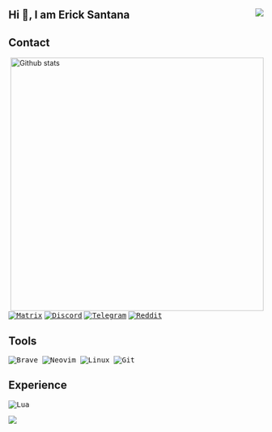 Hi 👋, I am Erick Santana     <img align=right src="https://gpvc.arturio.dev/yxqsnz"/> 
---
## Contact

<img src="https://github-readme-stats-eight-theta.vercel.app/api?username=classdeveloper&show_icons=true&theme=onedark&include_all_commits=true&count_private=true&hide_border=true" align="right"
     alt="Github stats" width="500">

[<kbd>![Matrix](https://img.shields.io/badge/Matrix-25D366?style=for-the-badge&logo=element&logoColor=white)](https://matrix.to/#/@awakinos:matrix.org)
[<kbd>![Discord](https://img.shields.io/badge/Discord-7289DA?style=for-the-badge&logo=discord&logoColor=white)</kbd>](https://discord.com/users/615176567567548446)
[<kbd>![Telegram](https://img.shields.io/badge/Telegram-2CA5E0?style=for-the-badge&logo=telegram&logoColor=white)](https://t.me/yxqsnz)
[<kbd>![Reddit](https://img.shields.io/badge/Reddit-FF4500?style=for-the-badge&logo=reddit&logoColor=white)](https://reddit.com/user/yxqsnz)

## Tools
<kbd> ![Brave](https://img.shields.io/badge/Brave-FB542B?style=for-the-badge&logo=Brave&logoColor=white) </kbd>
<kbd> ![Neovim](https://img.shields.io/badge/NeoVim-%2357A143.svg?&style=for-the-badge&logo=neovim&logoColor=white) </kbd>
<kbd> ![Linux](https://img.shields.io/badge/Linux-FCC624?style=for-the-badge&logo=linux&logoColor=black) </kbd>
<kbd> ![Git](https://img.shields.io/badge/git-%23F05033.svg?style=for-the-badge&logo=git&logoColor=white) </kbd>
## Experience
<kbd> ![Lua](https://img.shields.io/badge/Lua-2C2D72?style=for-the-badge&logo=lua&logoColor=white) </kbd>
     
![](https://hit.yhype.me/github/profile?user_id=73546477)
